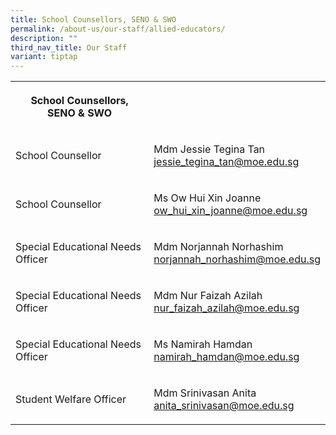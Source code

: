```yaml
---
title: School Counsellors, SENO & SWO
permalink: /about-us/our-staff/allied-educators/
description: ""
third_nav_title: Our Staff
variant: tiptap
---
```

<table style="minWidth: 50px">
<colgroup>
<col>
<col>
</colgroup>
<tbody>
<tr>
<th rowspan="1" colspan="1">
<p>School Counsellors, SENO &amp; SWO</p>
</th>
<th rowspan="1" colspan="1">
<p></p>
</th>
</tr>
<tr>
<td rowspan="1" colspan="1">
<p>School Counsellor</p>
</td>
<td rowspan="1" colspan="1">
<p>Mdm Jessie Tegina Tan
<br><a href="mailto:jessie_tegina_tan@moe.edu.sg" rel="noopener noreferrer nofollow" target="_blank">jessie_tegina_tan@moe.edu.sg</a>
</p>
</td>
</tr>
<tr>
<td rowspan="1" colspan="1">
<p>School Counsellor</p>
</td>
<td rowspan="1" colspan="1">
<p>Ms Ow Hui Xin Joanne
<br><a href="mailto:ow_hui_xin_joanne@moe.edu.sg" rel="noopener noreferrer nofollow" target="_blank">ow_hui_xin_joanne@moe.edu.sg</a>
</p>
</td>
</tr>
<tr>
<td rowspan="1" colspan="1">
<p>Special Educational Needs Officer</p>
</td>
<td rowspan="1" colspan="1">
<p>Mdm Norjannah Norhashim
<br><a href="mailto:norjannah_norhashim@moe.edu.sg" rel="noopener noreferrer nofollow" target="_blank">norjannah_norhashim@moe.edu.sg</a>
</p>
</td>
</tr>
<tr>
<td rowspan="1" colspan="1">
<p>Special Educational Needs Officer</p>
</td>
<td rowspan="1" colspan="1">
<p>Mdm Nur Faizah Azilah
<br><a href="mailto:nur_faizah_azilah@moe.edu.sg" rel="noopener noreferrer nofollow" target="_blank">nur_faizah_azilah@moe.edu.sg</a>
</p>
</td>
</tr>
<tr>
<td rowspan="1" colspan="1">
<p>Special Educational Needs Officer</p>
</td>
<td rowspan="1" colspan="1">
<p>Ms Namirah Hamdan
<br><a href="mailto:namirah_hamdan@moe.edu.sg" rel="noopener noreferrer nofollow" target="_blank">namirah_hamdan@moe.edu.sg</a>
</p>
</td>
</tr>
<tr>
<td rowspan="1" colspan="1">
<p>Student Welfare Officer</p>
</td>
<td rowspan="1" colspan="1">
<p>Mdm Srinivasan Anita
<br><a href="mailto:anita_srinivasan@moe.edu.sg" rel="noopener noreferrer nofollow" target="_blank">anita_srinivasan@moe.edu.sg</a>
</p>
</td>
</tr>
</tbody>
</table>
<p></p>